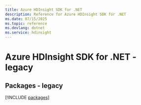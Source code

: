 ```yaml
---
title: Azure HDInsight SDK for .NET
description: Reference for Azure HDInsight SDK for .NET
ms.date: 07/15/2025
ms.topic: reference
ms.devlang: dotnet
ms.service: hdinsight
---
```

# Azure HDInsight SDK for .NET - legacy
## Packages - legacy
[!INCLUDE [packages](hdinsight-index.md)]